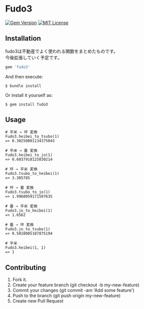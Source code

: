# Fudo3

[![Gem Version](https://badge.fury.io/rb/fudo3.svg)](https://badge.fury.io/rb/fudo3)
[![MIT License](http://img.shields.io/badge/license-MIT-blue.svg?style=flat)](LICENSE)

## Installation

fudo3は不動産でよく使われる関数をまとめたものです。  
今後拡張していく予定です。

```ruby
gem 'fudo3'
```

And then execute:

    $ bundle install

Or install it yourself as:

    $ gem install fudo3

## Usage

```
# 平米 → 坪 変換
Fudo3.heibei_to_tsubo(1)
=> 0.30250001134375043

# 平米 → 畳 変換
Fudo3.heibei_to_jo(1)
=> 0.6037918125830214

# 坪 → 平米 変換
Fudo3.tsubo_to_heibei(1)
=> 3.305785

# 坪 → 畳 変換
Fudo3.tsubo_to_jo(1)
=> 1.9960059171597635

# 畳 → 平米 変換
Fudo3.jo_to_heibei(1)
=> 1.6562

# 畳 → 坪 変換
Fudo3.jo_to_tsubo(1)
=> 0.5010005187875194

# 平米
Fudo3.heibei(1, 1)
=> 1
```

## Contributing
1. Fork it.
1. Create your feature branch (git checkout -b my-new-feature)
1. Commit your changes (git commit -am 'Add some feature')
1. Push to the branch (git push origin my-new-feature)
1. Create new Pull Request
